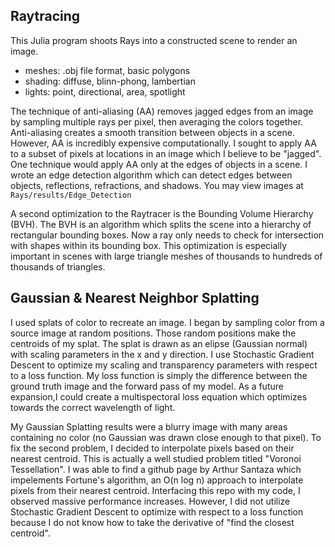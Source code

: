
## Raytracing

This Julia program shoots Rays into a constructed scene to render an image. 
- meshes: .obj file format, basic polygons
- shading: diffuse, blinn-phong, lambertian
- lights: point, directional, area, spotlight

The technique of anti-aliasing (AA) removes jagged edges from an image by sampling multiple rays per pixel, then averaging the colors together. Anti-aliasing creates a smooth transition between objects in a scene. However, AA is incredibly expensive computationally. I sought to apply AA to a subset of pixels at locations in an image which I believe to be "jagged". One technique would apply AA only at the edges of objects in a scene. I wrote an edge detection algorithm which can detect edges between objects, reflections, refractions, and shadows. You may view images at ```Rays/results/Edge_Detection```

A second optimization to the Raytracer is the Bounding Volume Hierarchy (BVH). The BVH is an algorithm which splits the scene into a hierarchy of rectangular bounding boxes. Now a ray only needs to check for intersection with shapes within its bounding box. This optimization is especially important in scenes with large triangle meshes of thousands to hundreds of thousands of triangles. 


## Gaussian & Nearest Neighbor Splatting

I used splats of color to recreate an image. I began by sampling color from a source image at random positions. Those random positions make the centroids of my splat. The splat is drawn as an elipse (Gaussian normal) with scaling parameters in the x and y direction. I use Stochastic Gradient Descent to optimize my scaling and transparency parameters with respect to a loss function. My loss function is simply the difference between the ground truth image and the forward pass of my model. As a future expansion,I could create a multispectoral loss equation which optimizes towards the correct wavelength of light. 

My Gaussian Splatting results were a blurry image with many areas containing no color (no Gaussian was drawn close enough to that pixel). To fix the second problem, I decided to interpolate pixels based on their nearest centroid. This is actually a well studied problem titled "Voronoi Tessellation". I was able to find a github page by Arthur Santaza which impelements Fortune's algorithm, an O(n log n) approach to interpolate pixels from their nearest centroid. Interfacing this repo with my code, I observed massive performance increases. However, I did not utilize Stochastic Gradient Descent to optimize with respect to a loss function because I do not know how to take the derivative of "find the closest centroid". 